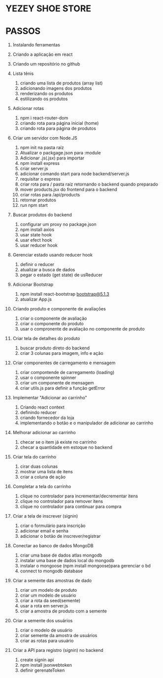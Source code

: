 # YEZEY SHOE STORE 

# PASSOS

1. Instalando ferramentas
2. Criando a aplicação em react
3. Criando um repositório no github
4. Lista tênis
    1. criando uma lista de produtos (array list)
    2. adicionando imagens dos produtos
    3. renderizando os produtos
    4. estilizando os produtos

5. Adicionar rotas
    1. npm i react-router-dom  
    2. criando rota para página inicial (home)
    3. criando rota para página de produtos

6. Criar um servidor com Node.JS
    1. npm init na pasta raíz
    2. Atualizar o packgage.json para :module
    3. Adicionar .js(.jsx) para importar
    4. npm install express
    5. criar server.js
    6. adicionar comando start para node backend/server.js
    7. requisitar o express
    8. criar rota para / pasta raíz retornando o backend quando preparado
    9. mover products.jsx do frontend para o backend
    10. criar rotas para /api/products
    11. retornar produtos
    12. run npm start

7. Buscar produtos do backend
    1. configurar um proxy no package.json
    2. npm install axios
    3. usar state hook
    4. usar efect hook
    5. usar reducer hook

8. Gerenciar estado usando reducer hook
    1. definir o reducer
    2. atualizar a busca de dados
    3. pegar o estado (get state) de usReducer

9. Adicionar Bootstrap
    1. npm install react-bootstrap bootstrap@5.1.3
    2. atualizar App.js

10. Criando produto e componente de avaliações
    1. criar o componente de avaliação
    2. criar o componente do produto
    3. usar o compronente de avaliação no componente de produto

11. Criar tela de detalhes do produto
    1. buscar produto direto do backend
    2. criar 3 colunas para imagem, info e ação

12. Criar componentes de carregamento e mensagem
    1. criar compontende de carregamento (loading)
    2. usar o componente spinner
    3. criar um componente de mensagem
    4. criar utils.js para definir a função getError

13. Implementar "Adicionar ao carrinho"
    1. Criando react context
    2. definindo reducer
    3. criando fornecedor da loja
    4. implementando o botão e o manipulador de adicionar ao carrinho 

14. Melhorar adicionar ao carrinho
    1. checar se o item já existe no carrinho
    2. checar a quantidade em estoque no backend

15. Criar tela do carrinho
    1. cirar duas colunas
    2. mostrar uma lista de itens
    3. criar a coluna de ação

16. Completar a tela do carrinho
    1. clique no controlador para incrementar/decrementar itens
    2.  clique no controlador para remover itens
    3.  clique no controlador para continuar para compra

17. Criar a tela de inscrever (signin)
    1. criar o formulário para inscrição
    2. adicionar email e senha
    3. adicionar o botão de inscrever/registrar

18. Conectar ao banco de dados MongoDB
    1. criar uma base de dados atlas mongodb
    2. instalar uma base de dados local do mongodb
    3. instalar o mongoose (npm install mongoose)para gerenciar o bd
    4. connect to mongodb database

19. Criar a semente das amostras de dado
    1. criar um modelo de produto
    2. criar um modelo de usuário
    3. criar a rota da seed(semente)
    4. usar a rota em server.js
    5. criar a amostra de produto com a semente

20. Criar a semente dos usuários
    1. criar o modelo de usuário
    2. criar semente da amostra de usuários
    3. criar as rotas para usuário

21. Criar a API para registro (signin) no backend
    1. create signin api
    2. npm install jsonwebtoken
    3. definir gerenateToken


